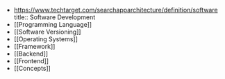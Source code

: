 - https://www.techtarget.com/searchapparchitecture/definition/software
  title:: Software Development
- [[Programming Language]]
- [[Software Versioning]]
- [[Operating Systems]]
- [[Framework]]
- [[Backend]]
- [[Frontend]]
- [[Concepts]]